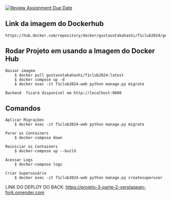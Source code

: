 [![Review Assignment Due Date](https://classroom.github.com/assets/deadline-readme-button-22041afd0340ce965d47ae6ef1cefeee28c7c493a6346c4f15d667ab976d596c.svg)](https://classroom.github.com/a/imhTmAOP)

## Link da imagem do Dockerhub

    https://hub.docker.com/repository/docker/gustavotakahashi/f1club2024/general

## Rodar Projeto em usando a Imagem do Docker Hub

    Baixar imagem 
        $ docker pull gustavotakahashi/f1club2024:latest
        $ docker compose up -d
        $ docker exec -it f1club2024-web python manage.py migrate

    Backend  ficará disponível em http://localhost:8000


## Comandos

    Aplicar Migrações
        $ docker exec -it f1club2024-web python manage.py migrate

    Parar os Containers
        $ docker-compose down

    Reiniciar os Containers
        $ docker-compose up --build

    Acessar Logs
        $ docker-compose logs

    Criar Superusuário
        $ docker exec -it f1club2024-web python manage.py createsuperuser

LINK DO DEPLOY DO BACK: https://projeto-3-parte-2-verstappen-fork.onrender.com